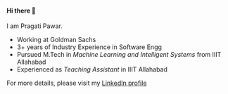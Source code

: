 #### Hi there :bell:

I am Pragati Pawar. 
* Working at Goldman Sachs
* 3+ years of Industry Experience in Software Engg
* Pursued M.Tech in *Machine Learning and Intelligent Systems* from IIIT Allahabad
* Experienced as *Teaching Assistant* in IIIT Allahabad

For more details, please visit my [LinkedIn profile](https://www.linkedin.com/in/pragati21pawar)
